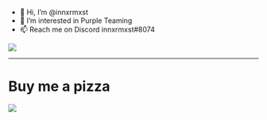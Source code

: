 - 👋 Hi, I’m @innxrmxst
- 👀 I’m interested in Purple Teaming
- 📫 Reach me on Discord innxrmxst#8074




![](https://komarev.com/ghpvc/?username=innxrmxst&label=PROFILE+VIEWS&color=red)

---

# Buy me a pizza
<a href="https://www.buymeacoffee.com/1nnxrmxst"><img src="https://img.buymeacoffee.com/button-api/?text=Buy me a pizza?&emoji=&slug=1nnxrmxst&button_colour=b86e19&font_colour=ffffff&font_family=Poppins&outline_colour=ffffff&coffee_colour=FFDD00" /></a>

<!---
hello there :)
--->
